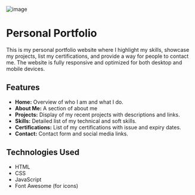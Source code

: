 ![image](https://github.com/Dineshkumaryara/my_portfolio/assets/110585667/4ad499ff-138d-455e-812e-2a49e2a86af2)

# Personal Portfolio

This is my personal portfolio website where I highlight my skills, showcase my projects, list my certifications, and provide a way for people to contact me. The website is fully responsive and optimized for both desktop and mobile devices.

## Features

- **Home:** Overview of who I am and what I do.
- **About Me:** A section of about me
- **Projects:** Display of my recent projects with descriptions and links.
- **Skills:** Detailed list of my technical and soft skills.
- **Certifications:** List of my certifications with issue and expiry dates.
- **Contact:** Contact form and social media links.

## Technologies Used

- HTML
- CSS
- JavaScript
- Font Awesome (for icons)

